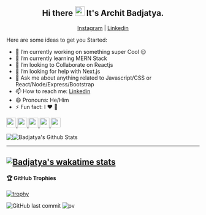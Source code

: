 <h2 align="center">Hi there <a href="https://www.badjatya.github.io/" ><img src="https://media.giphy.com/media/hvRJCLFzcasrR4ia7z/giphy.gif" width="25px"></a> It's Archit Badjatya.</h2>
<p align="center">
  <a href="https://www.instagram.com/badjatya/">Instagram</a> | 
  <a href="https://www.linkedin.com/in/badjatya/">Linkedin</a>
</p>

Here are some ideas to get you Started:

- 🔭 I’m currently working on something super Cool 😉
- 🌱 I’m currently learning MERN Stack
- 👯 I’m looking to Collaborate on Reactjs
- 🤔 I’m looking for help with Next.js
- 💬 Ask me about anything related to Javascript/CSS or React/Node/Express/Bootstrap
- 📫 How to reach me: [Linkedin](https://www.linkedin.com/in/badjatya/)
- 😄 Pronouns: He/Him
- ⚡ Fun fact: I ❤️ 🐶

<p>
    <a href="https://www.twitter.com/ArchitBadjatya">
        <img src="https://img.shields.io/badge/twitter-%231DA1F2.svg?&style=for-the-badge&logo=twitter&logoColor=white" height=25>
    </a> 
    <a href="https://www.linkedin.com/in/badjatya">
        <img src="https://img.shields.io/badge/linkedin-%230077B5.svg?&style=for-the-badge&logo=linkedin&logoColor=white" height=25>
    </a> 
    <a href="https://www.instagram.com/badjatya/">
        <img src="https://img.shields.io/badge/instagram-%23E4405F.svg?&style=for-the-badge&logo=instagram&logoColor=white" height=25>
    </a> 
    <a href="https://medium.com/@badjatya">
        <img src="https://img.shields.io/badge/medium-%2312100E.svg?&style=for-the-badge&logo=medium&logoColor=white" height=25>
    </a> 
    <a href="https://dev.to/badjatya">
        <img src="https://img.shields.io/badge/DEV.TO-%230A0A0A.svg?&style=for-the-badge&logo=dev-dot-to&logoColor=white" height=25>
    </a>
</p>

<div style="display: flex; flex-direction: row;">
        <img class src="http://github-readme-streak-stats.herokuapp.com?user=badjatya&theme=darcula&hide_border=true&date_format=M%20j%5B%2C%20Y%5D&currStreakLabel=DD8A37&currStreakNum=ffffff&sideLabels=D48E3F"/>
        <img src="https://github-readme-stats.vercel.app/api?username=badjatya&count_private=true&theme=darcula&show_icons=true&hide_border=true&title_color=DD8A37&icon_color=934BD1" alt="Badjatya's Github Stats" />
</div>

-------
[![Badjatya's wakatime stats](https://github-readme-stats.vercel.app/api/wakatime?username=badjatya&theme=darcula)](https://github.com/anuraghazra/github-readme-stats)
-------

<h4> 🏆 GitHub Trophies</h4>

[![trophy](https://github-profile-trophy.vercel.app/?username=badjatya&theme=nord&column=7)](https://github.com/ryo-ma/github-profile-trophy)


![GitHub last commit](https://img.shields.io/github/last-commit/badjatya/badjatya)
![pv](https://pageview.vercel.app/?github_user=badjatya)
